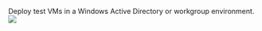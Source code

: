 Deploy test VMs in a Windows Active Directory or workgroup environment.
<a href="https://portal.azure.com/#create/Microsoft.Template/uri/https%3A%2F%2Fraw.githubusercontent.com%2Ftimblewitt%2FTimCo%2Fmaster%2FTest%2Fazuredeploy.json" target="_blank">
    <img src="http://azuredeploy.net/deploybutton.png"/>
</a>
